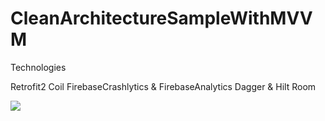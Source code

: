 # CleanArchitectureSampleWithMVVM
Technologies

Retrofit2
Coil
FirebaseCrashlytics & FirebaseAnalytics
Dagger & Hilt
Room

![](https://github.com/alihansarigit/CleanArchitectureSampleWithMVVM/blob/master/app/tutorial.gif)
